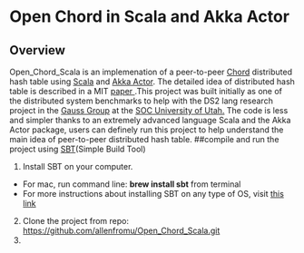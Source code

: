 # Open Chord in Scala and Akka Actor
## Overview
<prev>Open_Chord_Scala is an implemenation of a peer-to-peer <a href="http://open-chord.sourceforge.net" target="_blank">Chord</a> distributed hash table using <a href="http://www.scala-lang.org" target="_blank">Scala</a> and <a href="http://akka.io" target="_blank">Akka Actor</a>. The detailed idea of distributed hash table is described in a MIT <a href="http://pdos.csail.mit.edu/papers/chord:sigcomm01/chord_sigcomm.pdf" target="_blank"> paper </a>.This project was built initially as one of the distributed system benchmarks to help with the DS2 lang research project in the <a href="http://formalverification.cs.utah.edu" target="_blank">Gauss Group</a> at the <a href="http://www.cs.utah.edu" target="_blank">SOC University of Utah.</a> The code is less and simpler thanks to an extremely advanced language Scala and the Akka Actor package, users can definely run this project to help understand the main idea of peer-to-peer distributed hash table.</prev>
##compile and run the project using <a href="http://www.scala-sbt.org" target="_blank">SBT</a>(Simple Build Tool)
1. Install SBT on your computer.
  * For mac, run command line: **brew install sbt** from terminal
  * For more instructions about installing SBT on any type of OS, visit <a href="http://www.scala-sbt.org/release/tutorial/Setup.html" target="_blank">this link</a>
2. Clone the project from repo: https://github.com/allenfromu/Open_Chord_Scala.git
3. 
  
